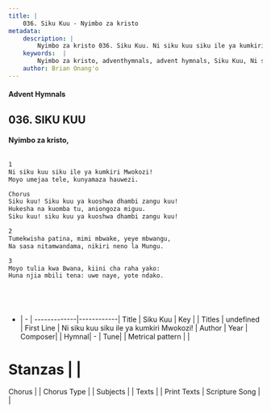 ```yaml
---
title: |
    036. Siku Kuu - Nyimbo za kristo
metadata:
    description: |
        Nyimbo za kristo 036. Siku Kuu. Ni siku kuu siku ile ya kumkiri Mwokozi! Moyo umejaa tele, kunyamaza hauwezi.  Chorus Siku kuu! Siku kuu ya kuoshwa dhambi zangu kuu! Hukesha na kuomba tu, aniongoza miguu. Siku kuu! siku kuu ya kuoshwa dhambi zangu kuu!  
    keywords:  |
        Nyimbo za kristo, adventhymnals, advent hymnals, Siku Kuu, Ni siku kuu siku ile ya kumkiri Mwokozi!. 
    author: Brian Onang'o
---
```


#### Advent Hymnals
## 036. SIKU KUU
####  Nyimbo za kristo,

```txt

1
Ni siku kuu siku ile ya kumkiri Mwokozi!
Moyo umejaa tele, kunyamaza hauwezi.

Chorus
Siku kuu! Siku kuu ya kuoshwa dhambi zangu kuu!
Hukesha na kuomba tu, aniongoza miguu.
Siku kuu! siku kuu ya kuoshwa dhambi zangu kuu!

2
Tumekwisha patina, mimi mbwake, yeye mbwangu,
Na sasa nitamwandama, nikiri neno la Mungu.

3
Moyo tulia kwa Bwana, kiini cha raha yako:
Huna njia mbili tena: uwe naye, yote ndako.






```

- |   -  |
-------------|------------|
Title | Siku Kuu |
Key |  |
Titles | undefined |
First Line | Ni siku kuu siku ile ya kumkiri Mwokozi! |
Author | 
Year | 
Composer| |
Hymnal|  - |
Tune|  |
Metrical pattern | |
# Stanzas |  |
Chorus |  |
Chorus Type |  |
Subjects | |
Texts |  |
Print Texts | 
Scripture Song |  |
    
